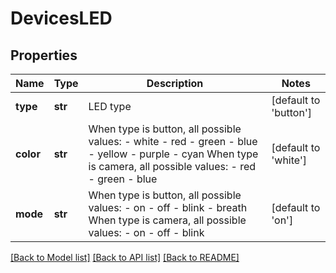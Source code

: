 # DevicesLED

## Properties
Name | Type | Description | Notes
------------ | ------------- | ------------- | -------------
**type** | **str** | LED type | [default to 'button']
**color** | **str** |  When type is button, all possible values: - white - red - green - blue - yellow - purple - cyan  When type is camera, all possible values: - red - green - blue  | [default to 'white']
**mode** | **str** |  When type is button, all possible values: - on - off - blink - breath  When type is camera, all possible values: - on - off - blink  | [default to 'on']

[[Back to Model list]](../README.md#documentation-for-models) [[Back to API list]](../README.md#documentation-for-api-endpoints) [[Back to README]](../README.md)


